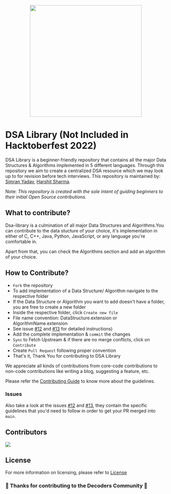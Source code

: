 <p align="center"><img src="https://w10.naukri.com/mailers/2022/naukri-learning/what-is/What-is-Data-Structures-and-Algorithms.jpg" height="350" /></p>

# DSA Library (Not Included in Hacktoberfest 2022)

DSA Library is a beginner-friendly repository that contains all the major Data Structures & Algorithms implemented in 5 different languages. Through this repository we aim to create a centralized DSA resource which we may look up to for revision before tech interviews.
This repository is maintained by: [Simran Yadav](https://github.com/ishiprayadav),  [Harshit Sharma](https://github.com/harshit-sharma-gits/).

Note: <i>This repository is created with the sole intent of guiding beginners to their initial Open Source contributions.</i>

## What to contribute?

Dsa-library is a culmination of all major Data Structures and Algorithms.You can contribute to the data stucture of your choice, it's implementation in either of C, C++, Java, Python, JavaScript, or any language you're comfortable in.

Apart from that, you can check the Algorithms section and add an algorithm of your choice. 


## How to Contribute?
- `Fork` the repository
- To add implementation of a Data Structure/ Algorithm navigate to the respective folder
- If the Data Structure or Algorithm you want to add doesn't have a folder, you are free to create a new folder
- Inside the respective folder, click `Create new file`
- File name convention: DataStructure.extension or AlgorithmName.extension
- See issue [#12](https://github.com/DecodersCommunity/dsa-library/issues/12) and [#13](https://github.com/DecodersCommunity/dsa-library/issues/12) for detailed instructions)
- Add the complete implementation & `commit` the changes
- `Sync` to Fetch Upstream & if there are no merge conflicts, click on `Contribute`
- Create `Pull Request` following proper convention
- That's it, Thank You for contributing to DSA Library


We appreciate all kinds of contributions from core-code contributions to non-code contributions like writing a blog, suggesting a feature, etc.

Please refer the [Contributing Guide](CONTRIBUTING.md) to know more about the guidelines.

### Issues

Also take a look at the issues [#12](https://github.com/DecodersCommunity/dsa-library/issues/12) and [#13](https://github.com/DecodersCommunity/dsa-library/issues/13), they contain the specific guidelines that you'd need to follow in order to get your PR merged into `main`.

## Contributors

<a href="https://github.com/DecodersCommunity/dsa-library/graphs/contributors">
  <img src="https://contrib.rocks/image?repo=DecodersCommunity/dsa-library" />
</a>

## License

For more information on licensing, please refer to [License](LICENSE)

### 🎉 Thanks for contributing to the Decoders Community 🎉
